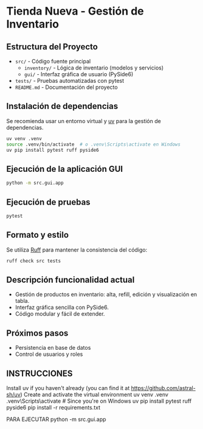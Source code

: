 # Tienda Nueva - Gestión de Inventario

## Estructura del Proyecto

- `src/` - Código fuente principal
  - `inventory/` - Lógica de inventario (modelos y servicios)
  - `gui/` - Interfaz gráfica de usuario (PySide6)
- `tests/` - Pruebas automatizadas con pytest
- `README.md` - Documentación del proyecto

## Instalación de dependencias

Se recomienda usar un entorno virtual y [uv](https://github.com/astral-sh/uv) para la gestión de dependencias.

```bash
uv venv .venv
source .venv/bin/activate  # o .venv\Scripts\activate en Windows
uv pip install pytest ruff pyside6
```

## Ejecución de la aplicación GUI

```bash
python -m src.gui.app
```

## Ejecución de pruebas

```bash
pytest
```

## Formato y estilo

Se utiliza [Ruff](https://github.com/astral-sh/ruff) para mantener la consistencia del código:

```bash
ruff check src tests
```

## Descripción funcionalidad actual

- Gestión de productos en inventario: alta, refill, edición y visualización en tabla.
- Interfaz gráfica sencilla con PySide6.
- Código modular y fácil de extender.

## Próximos pasos

- Persistencia en base de datos
- Control de usuarios y roles 


## INSTRUCCIONES
Install uv if you haven't already (you can find it at https://github.com/astral-sh/uv)
Create and activate the virtual environment
   uv venv .venv
   .venv\Scripts\activate  # Since you're on Windows
  uv pip install pytest ruff pyside6
  pip install -r requirements.txt


  PARA EJECUTAR
     python -m src.gui.app